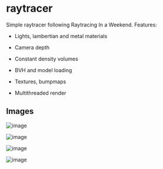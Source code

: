 # raytracer

Simple raytracer following Raytracing In a Weekend. Features:

- Lights, lambertian and metal materials

- Camera depth

- Constant density volumes

- BVH and model loading

- Textures, bumpmaps

- Multithreaded render

## Images

![image](https://user-images.githubusercontent.com/14915260/236644356-8a44acfc-f444-4a47-ac2f-7c6903276082.png)

![image](https://user-images.githubusercontent.com/14915260/236644369-3011579c-2368-4954-b479-8aa40c7a5f9d.png)

![image](https://user-images.githubusercontent.com/14915260/236644374-82d45a4e-ea94-46ef-8b53-d5a463a70d46.png)

![image](https://user-images.githubusercontent.com/14915260/236644383-7457737e-e892-4047-9329-cd0f19ddc9f5.png)
